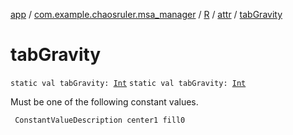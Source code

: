 [app](../../../index.md) / [com.example.chaosruler.msa_manager](../../index.md) / [R](../index.md) / [attr](index.md) / [tabGravity](.)

# tabGravity

`static val tabGravity: `[`Int`](https://kotlinlang.org/api/latest/jvm/stdlib/kotlin/-int/index.html)
`static val tabGravity: `[`Int`](https://kotlinlang.org/api/latest/jvm/stdlib/kotlin/-int/index.html)

Must be one of the following constant values.

     ConstantValueDescription center1 fill0

